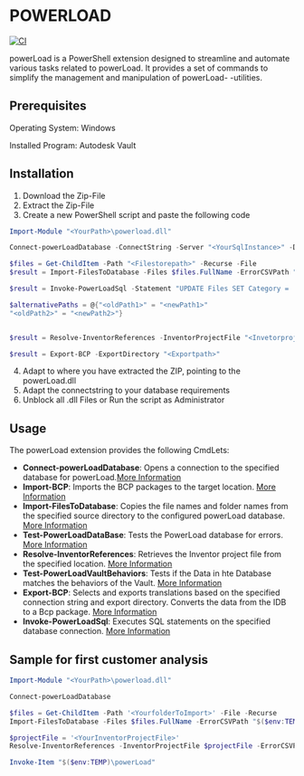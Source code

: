 # POWERLOAD 
[![CI](https://github.com/coolOrangeLabs/powerLoad/actions/workflows/main.yml/badge.svg)](https://github.com/coolOrangeLabs/powerLoad/actions/workflows/main.yml)

powerLoad is a PowerShell extension designed to streamline and automate various tasks related to powerLoad. It provides a set of commands to simplify the management and manipulation of powerLoad- -utilities.

## Prerequisites

Operating System: Windows

Installed Program: Autodesk Vault


## Installation

1. Download the Zip-File
2. Extract the Zip-File
3. Create a new PowerShell script and paste the following code
```powershell
Import-Module "<YourPath>\powerload.dll"

Connect-powerLoadDatabase -ConnectString -Server "<YourSqlInstance>" -DatabaseName "<Database>" -User "<SqlUser>" -Password "<SqlPassword>"

$files = Get-ChildItem -Path "<Filestorepath>" -Recurse -File
$result = Import-FilesToDatabase -Files $files.FullName -ErrorCSVPath "<path>" -rootDirectories @{"<path1>" = "<root1>"}

$result = Invoke-PowerLoadSql -Statement "UPDATE Files SET Category = 'Drawings' WHERE FileExtension = 'idw';"

$alternativePaths = @{"<oldPath1>" = "<newPath1>"
"<oldPath2>" = "<newPath2>"}


$result = Resolve-InventorReferences -InventorProjectFile "<Invetorprojectfilepath>" -ErrorCSVPath "<path>" -AlternativePaths $alternativePaths

$result = Export-BCP -ExportDirectory "<Exportpath>"
```
4. Adapt <YourPath> to where you have extracted the ZIP, pointing to the powerLoad.dll
5. Adapt the connectstring to your database requirements
6. Unblock all .dll Files or Run the script as Administrator

## Usage
The powerLoad extension provides the following CmdLets: <br>

- **Connect-powerLoadDatabase**: Opens a connection to the specified database for powerLoad.[More Information](https://github.com/coolOrangeLabs/powerLoad/blob/main/CmdLets/doc/Connect-PowerLoadDatabase.md)
- **Import-BCP**: Imports the BCP packages to the target location. [More Information](https://github.com/coolOrangeLabs/powerLoad/blob/main/CmdLets/doc/Import-BCP.md)
- **Import-FilesToDatabase**: Copies the file names and folder names from the specified source directory to the configured powerLoad database. [More Information](https://github.com/coolOrangeLabs/powerLoad/blob/main/CmdLets/doc/Import-FilesToDatabase.md)
- **Test-PowerLoadDataBase**: Tests the PowerLoad database for errors. [More Information](https://github.com/coolOrangeLabs/powerLoad/blob/main/CmdLets/doc/Test-PowerLoadDataBase.md)
- **Resolve-InventorReferences**: Retrieves the Inventor project file from the specified location. [More Information](https://github.com/coolOrangeLabs/powerLoad/blob/main/CmdLets/doc/Resolve-InventorReferences.md)
- **Test-PowerLoadVaultBehaviors**: Tests if the Data in hte Database matches the behaviors of the Vault. [More Information](https://github.com/coolOrangeLabs/powerLoad/blob/main/CmdLets/doc/Test-PowerLoadVaultBehaviors.md)
- **Export-BCP**: Selects and exports translations based on the specified connection string and export directory. Converts the data from the IDB to a Bcp package. [More Information](https://github.com/coolOrangeLabs/powerLoad/blob/main/CmdLets/doc/Export-BCP.md)
- **Invoke-PowerLoadSql**: Executes SQL statements on the specified database connection. [More Information](https://github.com/coolOrangeLabs/powerLoad/blob/main/CmdLets/doc/Invoke-PowerLoadSql.md)


## Sample for first customer analysis

```powershell
Import-Module "<YourPath>\powerload.dll"

Connect-powerLoadDatabase

$files = Get-ChildItem -Path '<YourfolderToImport>' -File -Recurse
Import-FilesToDatabase -Files $files.FullName -ErrorCSVPath "$($env:TEMP)\powerLoad\importErrors.csv"

$projectFile = '<YourInventorProjectFile>'
Resolve-InventorReferences -InventorProjectFile $projectFile -ErrorCSVPath "$($env:TEMP)\powerLoad\RefErrors.csv"

Invoke-Item "$($env:TEMP)\powerLoad"
```
